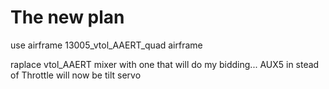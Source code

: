 # The new plan

use airframe 13005_vtol_AAERT_quad airframe

raplace vtol_AAERT mixer with one that will do my bidding...
AUX5 in stead of Throttle will now be tilt servo

